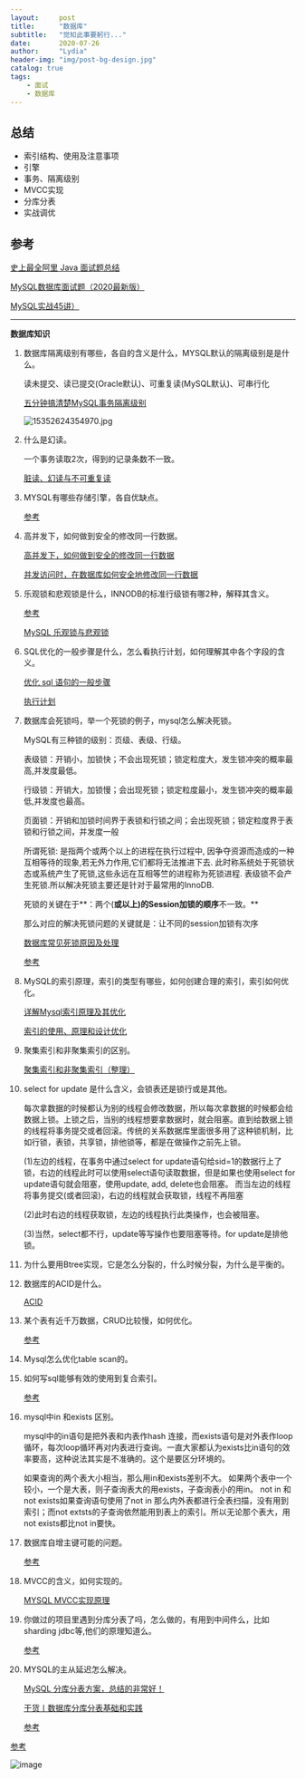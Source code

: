 ```yaml
---
layout:     post
title:      "数据库"
subtitle:   "觉知此事要躬行..."
date:       2020-07-26
author:     "Lydia"
header-img: "img/post-bg-design.jpg"
catalog: true
tags:
    - 面试
    - 数据库
---
```


## 总结

- 索引结构、使用及注意事项
- 引擎
- 事务、隔离级别
- MVCC实现
- 分库分表
- 实战调优

## 参考

[史上最全阿里 Java 面试题总结](https://www.jianshu.com/p/f53b9d349c66)

[MySQL数据库面试题（2020最新版）](https://blog.csdn.net/ThinkWon/article/details/104778621)

[MySQL实战45讲）](https://time.geekbang.org/column/article/67888)

---

**数据库知识**

1. 数据库隔离级别有哪些，各自的含义是什么，MYSQL默认的隔离级别是是什么。

   读未提交、读已提交(Oracle默认)、可重复读(MySQL默认)、可串行化

   [五分钟搞清楚MySQL事务隔离级别](https://www.jianshu.com/p/4e3edbedb9a8)

   ![15352624354970.jpg](https://user-gold-cdn.xitu.io/2018/8/27/1657927364adccc5?imageView2/0/w/1280/h/960/format/webp/ignore-error/1)

2. 什么是幻读。

   一个事务读取2次，得到的记录条数不一致。

   [脏读、幻读与不可重复读](https://juejin.im/entry/5b835dfbf265da43531d0593)

3. MYSQL有哪些存储引擎，各自优缺点。

   [参考](https://www.runoob.com/w3cnote/mysql-different-nnodb-myisam.html)

4. 高并发下，如何做到安全的修改同一行数据。

   [高并发下，如何做到安全的修改同一行数据](https://blog.csdn.net/riemann_/article/details/89980750)

   [并发访问时，在数据库如何安全地修改同一行数据](https://blog.csdn.net/wgy8283335/article/details/79281197)

5. 乐观锁和悲观锁是什么，INNODB的标准行级锁有哪2种，解释其含义。

   [参考](https://blog.csdn.net/riemann_/article/details/90276432)

   [MySQL 乐观锁与悲观锁](https://www.jianshu.com/p/f5ff017db62a)

6. SQL优化的一般步骤是什么，怎么看执行计划，如何理解其中各个字段的含义。

   [优化 sql 语句的一般步骤](https://juejin.im/entry/59a7b22651882524491361eb)

   [执行计划](https://blog.csdn.net/riemann_/article/details/91349161)

7. 数据库会死锁吗，举一个死锁的例子，mysql怎么解决死锁。

   MySQL有三种锁的级别：页级、表级、行级。

   表级锁：开销小，加锁快；不会出现死锁；锁定粒度大，发生锁冲突的概率最高,并发度最低。

   行级锁：开销大，加锁慢；会出现死锁；锁定粒度最小，发生锁冲突的概率最低,并发度也最高。

   页面锁：开销和加锁时间界于表锁和行锁之间；会出现死锁；锁定粒度界于表锁和行锁之间，并发度一般

   所谓死锁<DeadLock>: 是指两个或两个以上的进程在执行过程中,
   因争夺资源而造成的一种互相等待的现象,若无外力作用,它们都将无法推进下去.
   此时称系统处于死锁状态或系统产生了死锁,这些永远在互相等竺的进程称为死锁进程.
   表级锁不会产生死锁.所以解决死锁主要还是针对于最常用的InnoDB.

   死锁的关键在于**：两个(****或以上)****的Session****加锁的顺序****不一致。**

   那么对应的解决死锁问题的关键就是：让不同的session加锁有次序

   [数据库常见死锁原因及处理](https://blog.csdn.net/qq_16681169/article/details/74784193)
   
   [参考](https://juejin.im/post/5baafdccf265da0af93b05e4#heading-4)

8. MySQL的索引原理，索引的类型有哪些，如何创建合理的索引，索引如何优化。
   
   [详解Mysql索引原理及其优化](https://juejin.im/post/5d4d82caf265da039c6360ff)

   [索引的使用、原理和设计优化](https://www.jianshu.com/p/6b080a787b61)

9. 聚集索引和非聚集索引的区别。

    [聚集索引和非聚集索引（整理）](https://www.cnblogs.com/aspnethot/articles/1504082.html)

10. select for update 是什么含义，会锁表还是锁行或是其他。
    
    每次拿数据的时候都认为别的线程会修改数据，所以每次拿数据的时候都会给数据上锁。上锁之后，当别的线程想要拿数据时，就会阻塞。直到给数据上锁的线程将事务提交或者回滚。传统的关系数据库里面很多用了这种锁机制，比如行锁，表锁，共享锁，排他锁等，都是在做操作之前先上锁。
    
    (1)左边的线程，在事务中通过select for update语句给sid=1的数据行上了锁，右边的线程此时可以使用select语句读取数据，但是如果也使用select for update语句就会阻塞，使用update, add, delete也会阻塞。 而当左边的线程将事务提交(或者回滚)，右边的线程就会获取锁，线程不再阻塞
    
    (2)此时右边的线程获取锁，左边的线程执行此类操作，也会被阻塞。
    
    (3)当然，select都不行，update等写操作也要阻塞等待。for update是排他锁。

11. 为什么要用Btree实现，它是怎么分裂的，什么时候分裂，为什么是平衡的。

12. 数据库的ACID是什么。
 
    [ACID](https://blog.csdn.net/ranran0224/article/details/78427541)

13. 某个表有近千万数据，CRUD比较慢，如何优化。

    [参考](https://juejin.im/post/5ba1f32ee51d450e805b43f2#heading-3)

14. Mysql怎么优化table scan的。

15. 如何写sql能够有效的使用到复合索引。

    [参考](https://blog.csdn.net/riemann_/article/details/94840416)

16. mysql中in 和exists 区别。

    mysql中的in语句是把外表和内表作hash 连接，而exists语句是对外表作loop循环，每次loop循环再对内表进行查询。一直大家都认为exists比in语句的效率要高，这种说法其实是不准确的。这个是要区分环境的。

    如果查询的两个表大小相当，那么用in和exists差别不大。
    如果两个表中一个较小，一个是大表，则子查询表大的用exists，子查询表小的用in。
    not in 和not exists如果查询语句使用了not in 那么内外表都进行全表扫描，没有用到索引；而not extsts的子查询依然能用到表上的索引。所以无论那个表大，用not exists都比not in要快。

17. 数据库自增主键可能的问题。

    [参考](https://www.cnblogs.com/binyue/p/5393749.html)

18. MVCC的含义，如何实现的。

    [MYSQL MVCC实现原理](https://www.jianshu.com/p/f692d4f8a53e)

19. 你做过的项目里遇到分库分表了吗，怎么做的，有用到中间件么，比如sharding jdbc等,他们的原理知道么。

    [参考](https://www.shiyanlou.com/library/advanced-java/docs/high-concurrency/database-shard)

20. MYSQL的主从延迟怎么解决。

    [MySQL 分库分表方案，总结的非常好！](https://juejin.im/entry/5b5eb7f2e51d4519700f7d3c)
    
    [干货丨数据库分库分表基础和实践](https://mp.weixin.qq.com/s/zG90mtqhDkHOuM-Z41Utpg)

    [参考](https://yq.aliyun.com/articles/42638)

[参考](https://www.lagou.com/lgeduarticle/58513.html)

![image](http://note.youdao.com/yws/res/5831/A1B23B2E53F043A5B7B11141DDA010C4)
